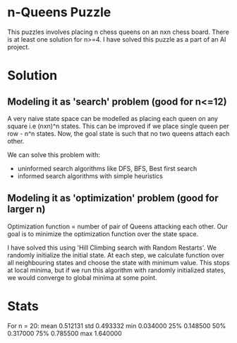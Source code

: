 # n-Queens Puzzle

This puzzles involves placing n chess queens on an nxn chess board. There is at least one solution for n>=4. I have solved this puzzle as a part of an AI project.

# Solution

## Modeling it as 'search' problem (good for n<=12)

A very naive state space can be modelled as placing each queen on any square i.e (nxn)^n states. This can be improved if we place single queen per row - n^n states. Now, the goal state is such that no two queens attach each other.

We can solve this problem with:
- uninformed search algorithms like DFS, BFS, Best first search
- informed search algorithms with simple heuristics

## Modeling it as 'optimization' problem (good for larger n)

Optimization function = number of pair of Queens attacking each other.
Our goal is to minimize the optimization function over the state space.

I have solved this using 'Hill Climbing search with Random Restarts'. We randomly initialize the initial state. At each step, we calculate function over all neighbouring states and choose the state with minimum value. This stops at local minima, but if we run this algorithm with randomly initialized states, we would converge to global minima at some point.

# Stats

For n = 20:
mean    0.512131
std     0.493332
min     0.034000
25%     0.148500
50%     0.317000
75%     0.785500
max     1.640000
